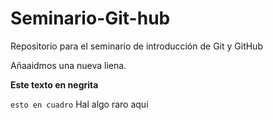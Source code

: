 # Seminario-Git-hub
Repositorio para el seminario de introducción de Git y GitHub



Añaaidmos una nueva liena.

**Este texto en negrita**

```esto en cuadro```
Hal algo raro aqui

